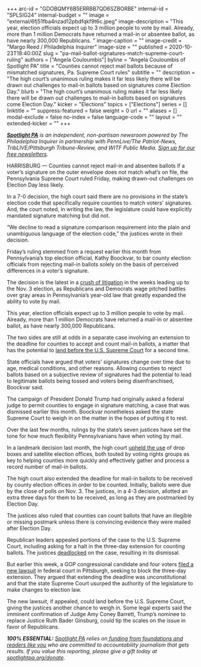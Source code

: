 +++
arc-id = "GDOBQMY6B5ERRBB7QD6SZBORBE"
internal-id = "SPLSIG24"
internal-budget = ""
image = "external/6fj51fba4nzad12pbdfqkf9t6c.jpeg"
image-description = "This year, election officials expect up to 3 million people to vote by mail. Already, more than 1 million Democrats have returned a mail-in or absentee ballot, as have nearly 300,000 Republicans. "
image-caption = ""
image-credit = "Margo Reed / Philadelphia Inquirer"
image-size = ""
published = 2020-10-23T18:40:00Z
slug = "pa-mail-ballot-signatures-match-supreme-court-ruling"
authors = ["Angela Couloumbis"]
byline = "Angela Couloumbis of Spotlight PA"
title = "Counties cannot reject mail ballots because of mismatched signatures, Pa. Supreme Court rules"
subtitle = ""
description = "The high court’s unanimous ruling makes it far less likely there will be drawn out challenges to mail-in ballots based on signatures come Election Day."
blurb = "The high court’s unanimous ruling makes it far less likely there will be drawn out challenges to mail-in ballots based on signatures come Election Day."
kicker = "Elections"
topics = ["Elections"]
series = []
linktitle = ""
suppress-featured = false
weight = 0
url = ""
aliases = []
modal-exclude = false
no-index = false
language-code = ""
layout = ""
extended-kicker = ""
+++

<a href="https://www.spotlightpa.org/"><i><b>Spotlight PA</b></i></a><i> is an independent, non-partisan newsroom powered by The Philadelphia Inquirer in partnership with PennLive/The Patriot-News, TribLIVE/Pittsburgh Tribune-Review, and WITF Public Media. </i><a href="https://www.spotlightpa.org/newsletters"><i>Sign up for our free newsletters</i></a><i>.</i>

HARRISBURG — Counties cannot reject mail-in and absentee ballots if a voter’s signature on the outer envelope does not match what’s on file, the Pennsylvania Supreme Court ruled Friday, making drawn-out challenges on Election Day less likely.

In a 7-0 decision, the high court said there are no provisions in the state’s election code that specifically require counties to match voters' signatures. And, the court noted, in writing the law, the legislature could have explicitly mandated signature matching but did not.

“We decline to read a signature comparison requirement into the plain and unambiguous language of the election code,” the justices wrote in their decision.

Friday’s ruling stemmed from a request earlier this month from Pennsylvania’s top election official, Kathy Boockvar, to bar county election officials from rejecting mail-in ballots solely on the basis of perceived differences in a voter’s signature.

The decision is the latest in a <a href="https://www.spotlightpa.org/news/2020/10/pa-supreme-federal-courts-election-decisions/" target=_blank>crush of litigation</a> in the weeks leading up to the Nov. 3 election, as Republicans and Democrats wage pitched battles over gray areas in Pennsylvania’s year-old law that greatly expanded the ability to vote by mail.

This year, election officials expect up to 3 million people to vote by mail. Already, more than 1 million Democrats have returned a mail-in or absentee ballot, as have nearly 300,000 Republicans. 

<script src="https://www.spotlightpa.org/embed.js" async></script><div data-spl-embed-version="1" data-spl-src="https://www.spotlightpa.org/embeds/newsletter/"></div>

The two sides are still at odds in a separate case involving an extension to the deadline for counties to accept and count mail-in ballots, a matter that has the potential to <a href="https://www.spotlightpa.org/news/2020/10/pa-election-lawsuit-mail-ballots-republicans/" target=_blank>land before the U.S. Supreme Court</a> for a second time.

State officials have argued that voters' signatures change over time due to age, medical conditions, and other reasons. Allowing counties to reject ballots based on a subjective review of signatures had the potential to lead to legitimate ballots being tossed and voters being disenfranchised, Boockvar said.

The campaign of President Donald Trump had originally asked a federal judge to permit counties to engage in signature matching, a case that was dismissed earlier this month. Boockvar nonetheless asked the state Supreme Court to weigh in on the matter in the hopes of putting it to rest.

Over the last few months, rulings by the state’s seven justices have set the tone for how much flexibility Pennsylvanians have when voting by mail.

In a landmark decision last month, the high court <a href="https://www.spotlightpa.org/news/2020/09/pa-election-november-supreme-court-mail-ballots-tom-wolf/" target=_blank>upheld the use</a> of drop boxes and satellite election offices, both touted by voting rights groups as key to helping counties more quickly and effectively gather and process a record number of mail-in ballots.

The high court also extended the deadline for mail-in ballots to be received by county election offices in order to be counted. Initially, ballots were due by the close of polls on Nov. 3. The justices, in a 4-3 decision, allotted an extra three days for them to be received, as long as they are postmarked by Election Day.

<script src="https://www.spotlightpa.org/embed.js" async></script><div data-spl-embed-version="1" data-spl-src="https://www.spotlightpa.org/embeds/donate/?teaser_text=Spotlight%20PA%20provides%20essential%2C%20public-service%20journalism%20thanks%20to%20readers%20like%20you.%20Help%20us%20continue%20that%20work."></div>

The justices also ruled that counties can count ballots that have an illegible or missing postmark unless there is convincing evidence they were mailed after Election Day.

Republican leaders appealed portions of the case to the U.S. Supreme Court, including asking for a halt in the three-day extension for counting ballots. The justices <a href="https://www.spotlightpa.org/news/2020/10/pa-mail-ballots-republican-voters-donald-trump/" target=_blank>deadlocked</a> on the case, resulting in its dismissal.

But earlier this week, a GOP congressional candidate and four voters <a href="https://www.spotlightpa.org/news/2020/10/pa-election-lawsuit-mail-ballots-republicans/" target=_blank>filed a new lawsuit</a> in federal court in Pittsburgh, seeking to block the three-day extension. They argued that extending the deadline was unconstitutional and that the state Supreme Court usurped the authority of the legislature to make changes to election law.

The new lawsuit, if appealed, could land before the U.S. Supreme Court, giving the justices another chance to weigh in. Some legal experts said the imminent confirmation of Judge Amy Coney Barrett, Trump’s nominee to replace Justice Ruth Bader Ginsburg, could tip the scales on the issue in favor of Republicans.

<i><b>100% ESSENTIAL:</b></i><i> </i><a href="https://www.spotlightpa.org/"><i>Spotlight PA</i></a><i> relies on</i><a href="https://www.spotlightpa.org/support"><i> funding from foundations and readers like you</i></a><i> who are committed to accountability journalism that gets results. If you value this reporting, please give a gift today at </i><a href="http://spotlightpa.org/donate"><i>spotlightpa.org/donate</i></a><i>.</i>
